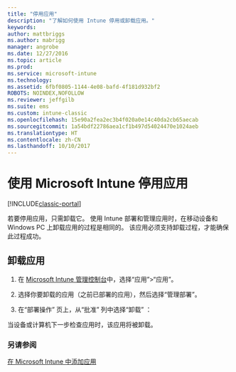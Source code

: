 ```yaml
---
title: "停用应用"
description: "了解如何使用 Intune 停用或卸载应用。"
keywords: 
author: mattbriggs
ms.author: mabrigg
manager: angrobe
ms.date: 12/27/2016
ms.topic: article
ms.prod: 
ms.service: microsoft-intune
ms.technology: 
ms.assetid: 6fbf0805-1144-4e08-bafd-4f181d932bf2
ROBOTS: NOINDEX,NOFOLLOW
ms.reviewer: jeffgilb
ms.suite: ems
ms.custom: intune-classic
ms.openlocfilehash: 15e90a2fea2ec3b4f020a0e14c40da2cb65aecab
ms.sourcegitcommit: 1a54bdf22786aea1cf1b497d54024470e1024aeb
ms.translationtype: HT
ms.contentlocale: zh-CN
ms.lasthandoff: 10/10/2017
---
```

# <a name="retire-apps-using-microsoft-intune"></a>使用 Microsoft Intune 停用应用

[!INCLUDE[classic-portal](../includes/classic-portal.md)]

若要停用应用，只需卸载它。 使用 Intune 部署和管理应用时，在移动设备和 Windows PC 上卸载应用的过程是相同的。 该应用必须支持卸载过程，才能确保此过程成功。

## <a name="uninstall-an-app"></a>卸载应用

1.  在 [Microsoft Intune 管理控制台](https://manage.microsoft.com)中，选择“应用”&gt;“应用”。

2.  选择你要卸载的应用（之前已部署的应用），然后选择“管理部署”。

3.  在“部署操作”  页上，从“批准”  列中选择“卸载”  ：

当设备或计算机下一步检查应用时，该应用将被卸载。

### <a name="see-also"></a>另请参阅
[在 Microsoft Intune 中添加应用](add-apps.md)
